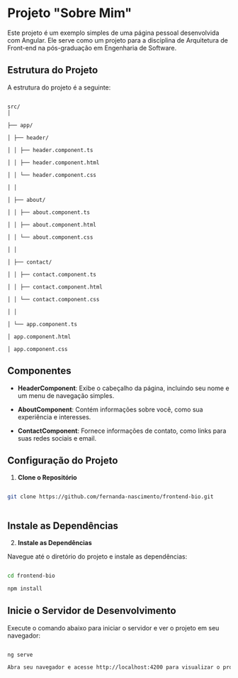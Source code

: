 # Projeto "Sobre Mim"

  

Este projeto é um exemplo simples de uma página pessoal desenvolvida com Angular. Ele serve como um projeto para a disciplina de Arquitetura de Front-end na pós-graduação em Engenharia de Software.

  

## Estrutura do Projeto

  

A estrutura do projeto é a seguinte:

  

```plaintext

src/
│

├── app/

│ ├── header/

│ │ ├── header.component.ts

│ │ ├── header.component.html

│ │ └── header.component.css

│ │

│ ├── about/

│ │ ├── about.component.ts

│ │ ├── about.component.html

│ │ └── about.component.css

│ │

│ ├── contact/

│ │ ├── contact.component.ts

│ │ ├── contact.component.html

│ │ └── contact.component.css

│ │

│ └── app.component.ts

│ app.component.html

│ app.component.css

```

## Componentes

  

- **HeaderComponent**: Exibe o cabeçalho da página, incluindo seu nome e um menu de navegação simples.

- **AboutComponent**: Contém informações sobre você, como sua experiência e interesses.

- **ContactComponent**: Fornece informações de contato, como links para suas redes sociais e email.

  

## Configuração do Projeto

  

1. **Clone o Repositório**

  

```bash

git clone https://github.com/fernanda-nascimento/frontend-bio.git
  
```
## Instale as Dependências

  

2. **Instale as Dependências**

Navegue até o diretório do projeto e instale as dependências:

  
  

```bash

cd frontend-bio

npm install

  ```

## Inicie o Servidor de Desenvolvimento

  

Execute o comando abaixo para iniciar o servidor e ver o projeto em seu navegador:

  

```bash

ng serve

Abra seu navegador e acesse http://localhost:4200 para visualizar o projeto.